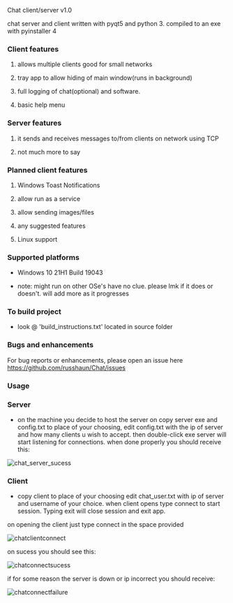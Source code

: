 Chat client/server v1.0


chat server and client written with pyqt5 and python 3.
compiled to an exe with pyinstaller 4

### Client features

1. allows multiple clients good for small networks

2. tray app to allow hiding of main window(runs in background)

3. full logging of chat(optional) and software.

4. basic help menu

### Server features

1. it sends and receives messages to/from clients on network using TCP

2. not much more to say

### Planned client features

1. Windows Toast Notifications

2. allow run as a service

3. allow sending images/files

4. any suggested features

5. Linux support

### Supported platforms

- Windows 10 21H1  Build 19043

- note:
        might run on other OSe's have no clue.
        please lmk if it does or doesn't. will add more as it progresses

### To build project

- look @ 'build_instructions.txt' located in source folder

### Bugs and enhancements

For bug reports or enhancements, please open an issue here https://github.com/russhaun/Chat/issues

### Usage


### Server
- on the machine you decide to host the server on copy server exe and config.txt to place of your choosing, edit config.txt with the ip of server and how many clients u wish to accept. then double-click exe server will start listening for connections. when done properly you should receive this:

![chat_server_sucess](https://user-images.githubusercontent.com/20805369/129812703-4b32fe8e-a55d-4e35-bb0d-a58eb89a7608.png)




### Client

- copy client to place of your choosing edit chat_user.txt with ip of server and username of your choice. when client opens type connect to start session. Typing exit will close session and exit app.

on opening the client just type connect in the space provided

![chatclientconnect](https://user-images.githubusercontent.com/20805369/129812746-9ad3a516-d88d-4f70-9c1d-b2eefebf474b.png)


on sucess you should see this:

![chatconnectsucess](https://user-images.githubusercontent.com/20805369/129812845-8aa8d200-24ab-4c3c-94e7-afff1641cdfe.png)


if for some reason the server is down or ip incorrect you should receive:

![chatconnectfailure](https://user-images.githubusercontent.com/20805369/129812947-f8ae4474-c132-41de-9446-d095b6c9e1a4.png)


